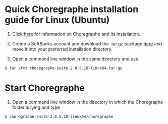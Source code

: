 # Quick Choregraphe installation guide for Linux (Ubuntu)

1. Click [here](http://doc.aldebaran.com/2-4/software/choregraphe/installing.html#desktop-installation-cho-installing) for information on Choregraphe and its installation. 

2. Create a SoftBanks account and download the .tar.gz package [here](https://community.ald.softbankrobotics.com/en/resources/software/nao-v6-only-choregraphe-suite) and move it into your preferred installation directory.

3. Open a command line window in the same directory and use

`$ tar xfvz choregraphe-suite-2.8.5.10-linux64.tar.gz`

# Start Choregraphe

1. Open a command line window in the directory in which the Choregraphe folder is lying and type

`$ choregraphe-suite-2.8.5.10-linux64/choregraphe`
